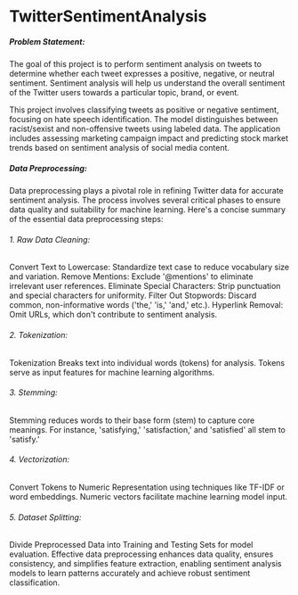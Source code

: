 # TwitterSentimentAnalysis
##### Problem Statement:

The goal of this project is to perform sentiment analysis on tweets to determine whether each tweet expresses a positive, negative, or neutral sentiment. Sentiment analysis will help us understand the overall sentiment of the Twitter users towards a particular topic, brand, or event.

This project involves classifying tweets as positive or negative sentiment, focusing on hate speech identification. The model distinguishes between racist/sexist and non-offensive tweets using labeled data. The application includes assessing marketing campaign impact and predicting stock market trends based on sentiment analysis of social media content.

##### Data Preprocessing:

Data preprocessing plays a pivotal role in refining Twitter data for accurate sentiment analysis. The process involves several critical phases to ensure data quality and suitability for machine learning. Here's a concise summary of the essential data preprocessing steps:

###### 1. Raw Data Cleaning:

Convert Text to Lowercase: Standardize text case to reduce vocabulary size and variation.
Remove Mentions: Exclude '@mentions' to eliminate irrelevant user references.
Eliminate Special Characters: Strip punctuation and special characters for uniformity.
Filter Out Stopwords: Discard common, non-informative words ('the,' 'is,' 'and,' etc.).
Hyperlink Removal: Omit URLs, which don't contribute to sentiment analysis.
###### 2. Tokenization:

Tokenization Breaks text into individual words (tokens) for analysis.
Tokens serve as input features for machine learning algorithms.
###### 3. Stemming:

Stemming reduces words to their base form (stem) to capture core meanings.
For instance, 'satisfying,' 'satisfaction,' and 'satisfied' all stem to 'satisfy.'
###### 4. Vectorization:

Convert Tokens to Numeric Representation using techniques like TF-IDF or word embeddings.
Numeric vectors facilitate machine learning model input.
###### 5. Dataset Splitting:

Divide Preprocessed Data into Training and Testing Sets for model evaluation.
Effective data preprocessing enhances data quality, ensures consistency, and simplifies feature extraction, enabling sentiment analysis models to learn patterns accurately and achieve robust sentiment classification.





